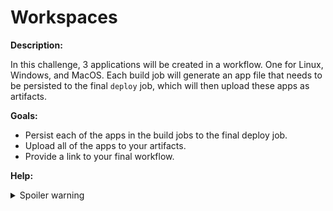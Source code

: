 # Workspaces

**Description:**

In this challenge, 3 applications will be created in a workflow. One for Linux, Windows, and MacOS. Each build job will generate an app file that needs to be persisted to the final `deploy` job, which will then upload these apps as artifacts.

**Goals:**

- Persist each of the apps in the build jobs to the final deploy job.
- Upload all of the apps to your artifacts.
- Provide a link to your final workflow.

**Help:**
<details>
  <summary>Spoiler warning</summary>
  https://circleci.com/docs/2.0/concepts/#workspaces-and-artifacts

  https://circleci.com/blog/build-cicd-piplines-using-docker/
</details>